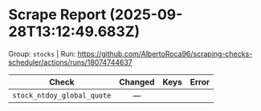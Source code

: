 # Scrape Report (2025-09-28T13:12:49.683Z)

Group: `stocks`  |  Run: https://github.com/AlbertoRoca96/scraping-checks-scheduler/actions/runs/18074744637

| Check | Changed | Keys | Error |
|---|:---:|:--|:--|
| `stock_ntdoy_global_quote` | — |  |  |

